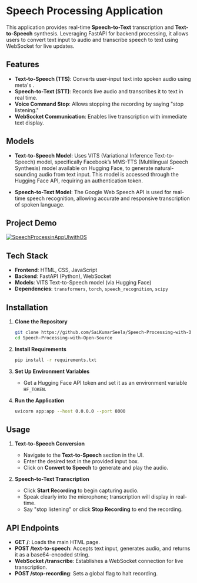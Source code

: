 # Speech Processing Application

This application provides real-time **Speech-to-Text** transcription and **Text-to-Speech** synthesis. Leveraging FastAPI for backend processing, it allows users to convert text input to audio and transcribe speech to text using WebSocket for live updates.

## Features

- **Text-to-Speech (TTS)**: Converts user-input text into spoken audio using meta's .
- **Speech-to-Text (STT)**: Records live audio and transcribes it to text in real time.
- **Voice Command Stop**: Allows stopping the recording by saying "stop listening."
- **WebSocket Communication**: Enables live transcription with immediate text display.

## Models
- **Text-to-Speech Model**: Uses VITS (Variational Inference Text-to-Speech) model, specifically Facebook’s MMS-TTS (Multilingual Speech Synthesis) model available on Hugging Face, to generate natural-sounding audio from text input. This model is accessed through the Hugging Face API, requiring an authentication token.

- **Speech-to-Text Model**: The Google Web Speech API is used for real-time speech recognition, allowing accurate and responsive transcription of spoken language.

## Project Demo
[![SpeechProcessinAppUIwithOS](https://github.com/user-attachments/assets/5c333fd2-e376-4cd9-a090-4d3e63dc7514)](https://github.com/user-attachments/assets/5fd62bfd-5fdb-4475-8acb-de0a18a14def)

## Tech Stack

- **Frontend**: HTML, CSS, JavaScript
- **Backend**: FastAPI (Python), WebSocket
- **Models**: VITS Text-to-Speech model (via Hugging Face)
- **Dependencies**: `transformers`, `torch`, `speech_recognition`, `scipy`

## Installation

1. **Clone the Repository**
    ```bash
    git clone https://github.com/SaiKumarSeela/Speech-Processing-with-Open-Source
    cd Speech-Processing-with-Open-Source
    ```

2. **Install Requirements**
    ```bash
    pip install -r requirements.txt
    ```

3. **Set Up Environment Variables**
   - Get a Hugging Face API token and set it as an environment variable `HF_TOKEN`.

4. **Run the Application**
    ```bash
    uvicorn app:app --host 0.0.0.0 --port 8000
    ```
## Usage

1. **Text-to-Speech Conversion**
   - Navigate to the **Text-to-Speech** section in the UI.
   - Enter the desired text in the provided input box.
   - Click on **Convert to Speech** to generate and play the audio.
  
2. **Speech-to-Text Transcription**
   - Click **Start Recording** to begin capturing audio.
   - Speak clearly into the microphone; transcription will display in real-time.
   - Say "stop listening" or click **Stop Recording** to end the recording.

## API Endpoints
- **GET /**: Loads the main HTML page.
- **POST /text-to-speech**: Accepts text input, generates audio, and returns it as a base64-encoded string.
- **WebSocket /transcribe**: Establishes a WebSocket connection for live transcription.
- **POST /stop-recording**: Sets a global flag to halt recording.


